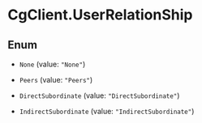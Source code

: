 # CgClient.UserRelationShip

## Enum


* `None` (value: `"None"`)

* `Peers` (value: `"Peers"`)

* `DirectSubordinate` (value: `"DirectSubordinate"`)

* `IndirectSubordinate` (value: `"IndirectSubordinate"`)



